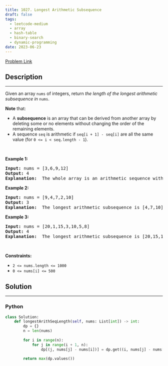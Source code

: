 ```yaml
---
title: 1027. Longest Arithmetic Subsequence
draft: false
tags: 
  - leetcode-medium
  - array
  - hash-table
  - binary-search
  - dynamic-programming
date: 2023-06-23
---
```


[Problem Link](https://leetcode.com/problems/longest-arithmetic-subsequence/)

## Description

---
<p>Given an array <code>nums</code> of integers, return <em>the length of the longest arithmetic subsequence in</em> <code>nums</code>.</p>

<p><strong>Note</strong> that:</p>

<ul>
	<li>A <strong>subsequence</strong> is an array that can be derived from another array by deleting some or no elements without changing the order of the remaining elements.</li>
	<li>A sequence <code>seq</code> is arithmetic if <code>seq[i + 1] - seq[i]</code> are all the same value (for <code>0 &lt;= i &lt; seq.length - 1</code>).</li>
</ul>

<p>&nbsp;</p>
<p><strong class="example">Example 1:</strong></p>

<pre>
<strong>Input:</strong> nums = [3,6,9,12]
<strong>Output:</strong> 4
<strong>Explanation: </strong> The whole array is an arithmetic sequence with steps of length = 3.
</pre>

<p><strong class="example">Example 2:</strong></p>

<pre>
<strong>Input:</strong> nums = [9,4,7,2,10]
<strong>Output:</strong> 3
<strong>Explanation: </strong> The longest arithmetic subsequence is [4,7,10].
</pre>

<p><strong class="example">Example 3:</strong></p>

<pre>
<strong>Input:</strong> nums = [20,1,15,3,10,5,8]
<strong>Output:</strong> 4
<strong>Explanation: </strong> The longest arithmetic subsequence is [20,15,10,5].
</pre>

<p>&nbsp;</p>
<p><strong>Constraints:</strong></p>

<ul>
	<li><code>2 &lt;= nums.length &lt;= 1000</code></li>
	<li><code>0 &lt;= nums[i] &lt;= 500</code></li>
</ul>


## Solution

---
### Python
``` py title='longest-arithmetic-subsequence'
class Solution:
    def longestArithSeqLength(self, nums: List[int]) -> int:
        dp = {}
        n = len(nums)
        
        for i in range(n):
            for j in range(i + 1, n):
                dp[(j, nums[j] - nums[i])] = dp.get((i, nums[j] - nums[i]), 1) + 1
        
        return max(dp.values())
```


